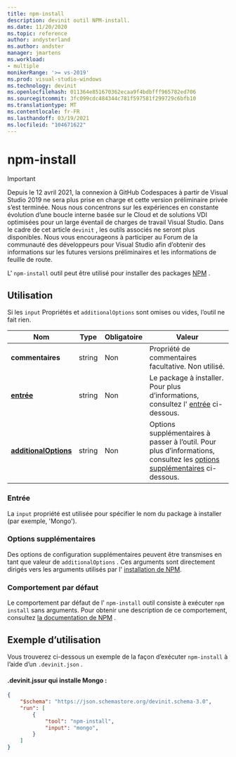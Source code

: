 ```yaml
---
title: npm-install
description: devinit outil NPM-install.
ms.date: 11/20/2020
ms.topic: reference
author: andysterland
ms.author: andster
manager: jmartens
ms.workload:
- multiple
monikerRange: '>= vs-2019'
ms.prod: visual-studio-windows
ms.technology: devinit
ms.openlocfilehash: 011364e851670362ecaa9f4bdbfff965782ed706
ms.sourcegitcommit: 3fc099cdc484344c781f597581f299729c6bfb10
ms.translationtype: MT
ms.contentlocale: fr-FR
ms.lasthandoff: 03/19/2021
ms.locfileid: "104671622"
---
```

# <a name="npm-install"></a>npm-install

> [!IMPORTANT]
> Depuis le 12 avril 2021, la connexion à GitHub Codespaces à partir de Visual Studio 2019 ne sera plus prise en charge et cette version préliminaire privée s’est terminée. Nous nous concentrons sur les expériences en constante évolution d’une boucle interne basée sur le Cloud et de solutions VDI optimisées pour un large éventail de charges de travail Visual Studio. Dans le cadre de cet article `devinit` , les outils associés ne seront plus disponibles. Nous vous encourageons à participer au Forum de la communauté des développeurs pour Visual Studio afin d’obtenir des informations sur les futures versions préliminaires et les informations de feuille de route.

L' `npm-install` outil peut être utilisé pour installer des packages [NPM](https://www.npmjs.com/) .

## <a name="usage"></a>Utilisation

Si les `input` Propriétés et `additionalOptions` sont omises ou vides, l’outil ne fait rien.

| Nom                                             | Type   | Obligatoire | Valeur                                                                                                          |
|--------------------------------------------------|--------|----------|----------------------------------------------------------------------------------------------------------------|
| **commentaires**                                     | string | Non       | Propriété de commentaires facultative. Non utilisé.                                                                          |
| [**entrée**](#input)                              | string | Non       | Le package à installer. Pour plus d’informations, consultez l' [entrée](#input) ci-dessous.                                                 |
| [**additionalOptions**](#additional-options)     | string | Non       | Options supplémentaires à passer à l’outil. Pour plus d’informations, consultez les [options supplémentaires](#additional-options) ci-dessous.       |

### <a name="input"></a>Entrée

La `input` propriété est utilisée pour spécifier le nom du package à installer (par exemple, 'Mongo').

### <a name="additional-options"></a>Options supplémentaires

Des options de configuration supplémentaires peuvent être transmises en tant que valeur de `additionalOptions` . Ces arguments sont directement dirigés vers les arguments utilisés par l' [installation de NPM](https://docs.npmjs.com/cli/install).

### <a name="default-behavior"></a>Comportement par défaut

Le comportement par défaut de l' `npm-install` outil consiste à exécuter `npm install` sans arguments. Pour obtenir une description de ce comportement, consultez [la documentation de NPM](https://docs.npmjs.com/cli/v6/commands/npm-install) .

## <a name="example-usage"></a>Exemple d’utilisation
Vous trouverez ci-dessous un exemple de la façon d’exécuter `npm-install` à l’aide d’un `.devinit.json` .

#### <a name="devinitjson-that-will-install-mongo"></a>.devinit.jssur qui installe Mongo :
```json
{
    "$schema": "https://json.schemastore.org/devinit.schema-3.0",
    "run": [
        {
            "tool": "npm-install",
            "input": "mongo",
        }
    ]
}
```
